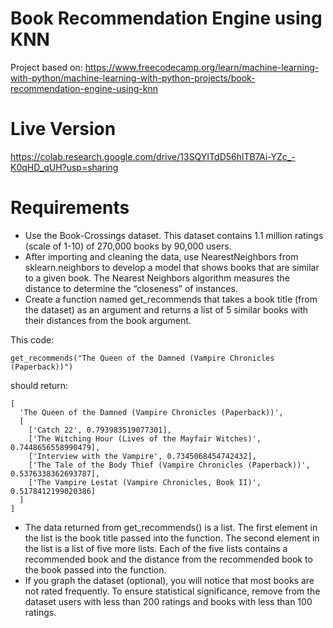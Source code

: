 # Book Recommendation Engine using KNN

Project based on: https://www.freecodecamp.org/learn/machine-learning-with-python/machine-learning-with-python-projects/book-recommendation-engine-using-knn

# Live Version

https://colab.research.google.com/drive/13SQYITdD56hlTB7Ai-YZc_-K0qHD_qUH?usp=sharing

# Requirements

- Use the Book-Crossings dataset. This dataset contains 1.1 million ratings (scale of 1-10) of 270,000 books by 90,000 users.
- After importing and cleaning the data, use NearestNeighbors from sklearn.neighbors to develop a model that shows books that are similar to a given book. The Nearest Neighbors algorithm measures the distance to determine the “closeness” of instances.
- Create a function named get_recommends that takes a book title (from the dataset) as an argument and returns a list of 5 similar books with their distances from the book argument.

This code:

```
get_recommends("The Queen of the Damned (Vampire Chronicles (Paperback))")
```

should return:

```
[
  'The Queen of the Damned (Vampire Chronicles (Paperback))',
  [
    ['Catch 22', 0.793983519077301], 
    ['The Witching Hour (Lives of the Mayfair Witches)', 0.7448656558990479], 
    ['Interview with the Vampire', 0.7345068454742432],
    ['The Tale of the Body Thief (Vampire Chronicles (Paperback))', 0.5376338362693787],
    ['The Vampire Lestat (Vampire Chronicles, Book II)', 0.5178412199020386]
  ]
]
```

- The data returned from get_recommends() is a list. The first element in the list is the book title passed into the function. The second element in the list is a list of five more lists. Each of the five lists contains a recommended book and the distance from the recommended book to the book passed into the function.
- If you graph the dataset (optional), you will notice that most books are not rated frequently. To ensure statistical significance, remove from the dataset users with less than 200 ratings and books with less than 100 ratings.

